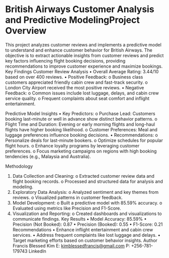 # British Airways Customer Analysis and Predictive ModelingProject Overview
This project analyzes customer reviews and implements a predictive model to understand and enhance customer behavior for British Airways. The objective is to extract actionable insights from customer reviews and predict key factors influencing flight booking decisions, providing recommendations to improve customer experience and maximize bookings.
Key Findings
Customer Review Analysis
•	Overall Average Rating: 3.44/10 based on over 400 reviews.
•	Positive Feedback: 
o	Business class customers appreciated friendly cabin crew and fast-track security.
o	London City Airport received the most positive reviews.
•	Negative Feedback: 
o	Common issues include lost luggage, delays, and cabin crew service quality.
o	Frequent complaints about seat comfort and inflight entertainment.
 
Predictive Model Insights
•	Key Predictors: 
o	Purchase Lead: Customers booking last-minute or well in advance show distinct behavior patterns.
o	Flight Time and Duration: Evening or early morning flights and long-haul flights have higher booking likelihood.
o	Customer Preferences: Meal and luggage preferences influence booking decisions.
•	Recommendations: 
o	Personalize deals for last-minute bookers.
o	Optimize schedules for popular flight hours.
o	Enhance loyalty programs by leveraging customer preferences.
o	Focus marketing campaigns on regions with high booking tendencies (e.g., Malaysia and Australia).
 
Methodology
1.	Data Collection and Cleaning: 
o	Extracted customer review data and flight booking records.
o	Processed and structured data for analysis and modeling.
2.	Exploratory Data Analysis: 
o	Analyzed sentiment and key themes from reviews.
o	Visualized patterns in customer feedback.
3.	Model Development: 
o	Built a predictive model with 85.59% accuracy.
o	Evaluated using metrics like Precision and F1-Score.
4.	Visualization and Reporting: 
o	Created dashboards and visualizations to communicate findings.
Key Results
•	Model Accuracy: 85.59%
•	Precision (Not Booked): 0.87
•	Precision (Booked): 0.55
•	F1-Score: 0.21
Recommendations
•	Enhance inflight entertainment and cabin crew services.
•	Address frequent complaints like lost luggage and delays.
•	Target marketing efforts based on customer behavior insights.
Author
Francis Blessed Kim
E: kimblessedfrancis@gmail.com
P: +256-781-179743
LinkedIn

